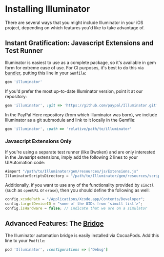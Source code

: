 Installing Illuminator
======================

There are several ways that you might include Illuminator in your iOS project, depending on which features you'd like to take advantage of.


Instant Gratification: Javascript Extensions and Test Runner
------------------------------------------------------------

Illuminator is easiest to use as a complete package, so it's available in gem form for extreme ease of use.  For CI purposes, it's best to do this via [bundler](http://bundler.io/), putting this line in your `Gemfile`:

```ruby
gem 'illuminator'
```

If you'd prefer the most up-to-date Illuminator version, point it at our repository:

```ruby
gem 'illuminator', :git => 'https://github.com/paypal/Illuminator.git'
```

In the PayPal Here repository (from which Illuminator was born), we include Illuminator as a git submodule and link to it locally in the Gemfile:

```ruby
gem 'illuminator', :path => 'relative/path/to/illuminator'
```


### Javascript Extensions Only

If you're using a separate test runner (like Bwoken) and are only interested in the Javasript extensions, imply add the following 2 lines to your UIAutomation code:

```javascript
#import "/path/to/Illuminator/gem/resources/js/Extensions.js"
IlluminatorScriptsDirectory = "/path/to/Illuminator/gem/resources/scripts";
```

Additionally, if you want to use any of the functionality provided by `simctl` (such as `openURL` or `erase`), then you should define the following as well:

```javascript
config.xcodePath = "/Applications/Xcode.app/Contents/Developer";
config.targetDeviceID = "<one of the UIDs from 'simctl list'>";
config.isHardware = false; // indicate that we are on a simulator
```


Advanced Features: The [Bridge](Bridge.md)
------------------------------------------

The Illuminator automation bridge is easily installed via CocoaPods.  Add this line to your `Podfile`:

```ruby
pod 'Illuminator', :configurations => ['Debug']
```